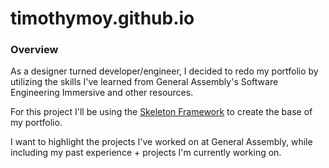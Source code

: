 # timothymoy.github.io

### Overview
As a designer turned developer/engineer, I decided to redo my portfolio by utilizing the skills I've learned from General Assembly's Software Engineering Immersive and other resources.

For this project I'll be using the <a href="http://getskeleton.com/" alt="Link to Skeleton CSS Library">Skeleton Framework</a> to create the base of my portfolio.

I want to highlight the projects I've worked on at General Assembly, while including my past experience + projects I'm currently working on.